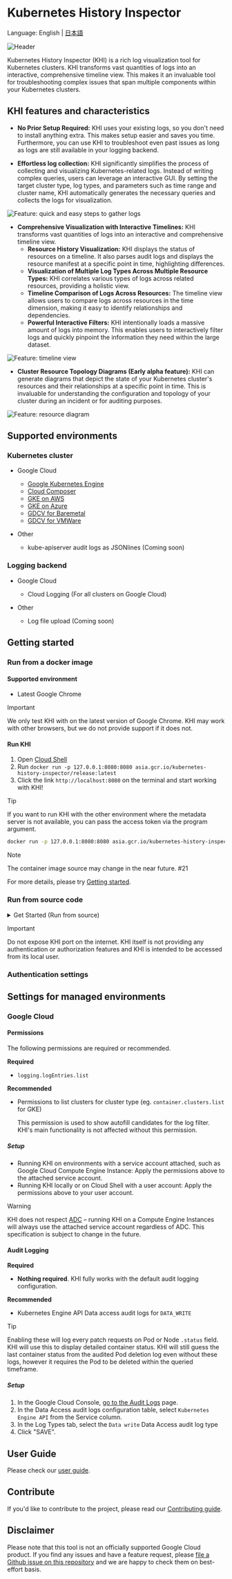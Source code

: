 # Kubernetes History Inspector

Language: English | [日本語](./README.ja.md)

![Header](./docs/en/images/header.png)

Kubernetes History Inspector (KHI) is a rich log visualization tool for Kubernetes clusters. KHI transforms vast quantities of logs into an interactive, comprehensive timeline view.
This makes it an invaluable tool for troubleshooting complex issues that span multiple components within your Kubernetes clusters.

## KHI features and characteristics

- **No Prior Setup Required:** KHI uses your existing logs, so you don't need to install anything extra. This makes setup easier and saves you time. Furthermore, you can use KHI to troubleshoot even past issues as long as logs are still available in your logging backend.

- **Effortless log collection:** KHI significantly simplifies the process of collecting and visualizing Kubernetes-related logs. Instead of writing complex queries, users can leverage an interactive GUI. By setting the target cluster type, log types, and parameters such as time range and cluster name, KHI automatically generates the necessary queries and collects the logs for visualization.

![Feature: quick and easy steps to gather logs](./docs/en/images/feature-query.png)

- **Comprehensive Visualization with Interactive Timelines:** KHI transforms vast quantities of logs into an interactive and comprehensive timeline view.
  - **Resource History Visualization:** KHI displays the status of resources on a timeline. It also parses audit logs and displays the resource manifest at a specific point in time, highlighting differences.
  - **Visualization of Multiple Log Types Across Multiple Resource Types:** KHI correlates various types of logs across related resources, providing a holistic view.
  - **Timeline Comparison of Logs Across Resources:** The timeline view allows users to compare logs across resources in the time dimension, making it easy to identify relationships and dependencies.
  - **Powerful Interactive Filters:** KHI intentionally loads a massive amount of logs into memory. This enables users to interactively filter logs and quickly pinpoint the information they need within the large dataset.

![Feature: timeline view](./docs/en/images/feature-timeline.png)

- **Cluster Resource Topology Diagrams (Early alpha feature):** KHI can generate diagrams that depict the state of your Kubernetes cluster's resources and their relationships at a specific point in time. This is invaluable for understanding the configuration and topology of your cluster during an incident or for auditing purposes.

![Feature: resource diagram](./docs/en/images/feature-diagram.png)

## Supported environments

### Kubernetes cluster

- Google Cloud
  - [Google Kubernetes Engine](https://cloud.google.com/kubernetes-engine/docs/concepts/kubernetes-engine-overview)
  - [Cloud Composer](https://cloud.google.com/composer/docs/composer-3/composer-overview)
  - [GKE on AWS](https://cloud.google.com/kubernetes-engine/multi-cloud/docs/aws/concepts/architecture)
  - [GKE on Azure](https://cloud.google.com/kubernetes-engine/multi-cloud/docs/azure/concepts/architecture)
  - [GDCV for Baremetal](https://cloud.google.com/kubernetes-engine/distributed-cloud/bare-metal/docs/concepts/about-bare-metal)
  - [GDCV for VMWare](https://cloud.google.com/kubernetes-engine/distributed-cloud/vmware/docs/overview)

- Other
  - kube-apiserver audit logs as JSONlines (Coming soon)

### Logging backend

- Google Cloud
  - Cloud Logging (For all clusters on Google Cloud)

- Other
  - Log file upload (Coming soon)

## Getting started

### Run from a docker image

#### Supported environment

- Latest Google Chrome

> [!IMPORTANT]
> We only test KHI with on the latest version of Google Chrome.
> KHI may work with other browsers, but we do not provide support if it does not.

#### Run KHI

1. Open [Cloud Shell](https://shell.cloud.google.com)
1. Run `docker run -p 127.0.0.1:8080:8080 asia.gcr.io/kubernetes-history-inspector/release:latest`
1. Click the link `http://localhost:8080` on the terminal and start working with KHI!

> [!TIP]
> If you want to run KHI with the other environment where the metadata server is not available,
> you can pass the access token via the program argument.
>
>```bash
>docker run -p 127.0.0.1:8080:8080 asia.gcr.io/kubernetes-history-inspector/release:latest -access-token=`gcloud auth print-access-token`
>```

> [!NOTE]
> The container image source may change in the near future. #21

For more details, please try [Getting started](./docs/en/getting-started.md).

### Run from source code

<details>
<summary>Get Started (Run from source)</summary>

#### Prerequisites

- Go 1.23.*
- Node.js environment 22.13.*
- [`gcloud` CLI](https://cloud.google.com/sdk/docs/install)
- [`jq` command](https://jqlang.org/)

#### Initialization (one-time setup)

1. Download or clone this repository
  e.g. `git clone https://github.com/GoogleCloudPlatform/khi.git`
1. Move to the project root
  e.g. `cd khi`
1. Run `cd ./web && npm install` from the project root

#### Run KHI

1. [Authorize yourself with `gcloud`](https://cloud.google.com/docs/authentication/gcloud)  
  e.g. `gcloud auth login` if you use your user account credentials
1. Run `make build-web && KHI_FRONTEND_ASSET_FOLDER=./dist go run cmd/kubernetes-history-inspector/main.go` from the project root
  Open `localhost:8080` and start working with KHI!

</details>

> [!IMPORTANT]
> Do not expose KHI port on the internet.
> KHI itself is not providing any authentication or authorization features and KHI is intended to be accessed from its local user.

### Authentication settings

## Settings for managed environments

### Google Cloud

#### Permissions

The following permissions are required or recommended.

**Required**

- `logging.logEntries.list`

**Recommended**

- Permissions to list clusters for cluster type (eg. `container.clusters.list` for GKE)

   This permission is used to show autofill candidates for the log filter. KHI's main functionality is not affected without this permission.

##### Setup

- Running KHI on environments with a service account attached, such as Google Cloud Compute Engine Instance: Apply the permissions above to the attached service account.
- Running KHI locally or on Cloud Shell with a user account: Apply the permissions above to your user account.

> [!WARNING]
> KHI does not respect [ADC](https://cloud.google.com/docs/authentication/provide-credentials-adc) – running KHI on a Compute Engine Instances will always use the attached service account regardless of ADC.
> This specification is subject to change in the future.

#### Audit Logging

**Required**

- **Nothing required**. KHI fully works with the default audit logging configuration.

**Recommended**

- Kubernetes Engine API Data access audit logs for `DATA_WRITE`

> [!TIP]
> Enabling these will log every patch requests on Pod or Node `.status` field.
> KHI will use this to display detailed container status.
> KHI will still guess the last container status from the audited Pod deletion log even without these logs, however it requires the Pod to be deleted within the queried timeframe.

##### Setup

1. In the Google Cloud Console, [go to the Audit Logs](https://console.cloud.google.com/iam-admin/audit) page.
1. In the Data Access audit logs configuration table, select  `Kubernetes Engine API` from the Service column.
1. In the Log Types tab, select the `Data write` Data Access audit log type
1. Click "SAVE".

## User Guide

Please check our [user guide](./docs/en/user-guide.md).

## Contribute

If you'd like to contribute to the project, please read our [Contributing guide](./docs/contributing.md).

## Disclaimer

Please note that this tool is not an officially supported Google Cloud product. If you find any issues and have a feature request, please [file a Github issue on this repository](https://github.com/GoogleCloudPlatform/khi/issues/new?template=Blank+issue) and we are happy to check them on best-effort basis.
